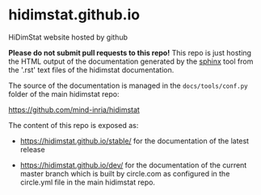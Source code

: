 # hidimstat.github.io
HiDimStat website hosted by github

**Please do not submit pull requests to this repo!** This repo is just
hosting the HTML output of the documentation generated by the
[sphinx](http://sphinx-doc.org/) tool from the '.rst' text files of
the hidimstat documentation.

The source of the documentation is managed in the `docs/tools/conf.py` folder of the
main hidimstat repo:

   https://github.com/mind-inria/hidimstat
   
The content of this repo is exposed as:

  - https://hidimstat.github.io/stable/ for the documentation of
    the latest release
  
  - https://hidimstat.github.io/dev/  for the documentation of the current
    master branch which is built by circle.com as configured in the
    circle.yml file in the main hidimstat repo.